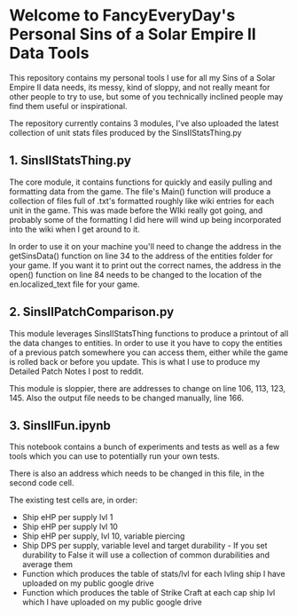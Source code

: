 # Welcome to FancyEveryDay's Personal Sins of a Solar Empire II Data Tools

This repository contains my personal tools I use for all my Sins of a Solar Empire II data needs, its messy, kind of sloppy, and not really meant for other people to try to use, but some of you technically inclined people may find them useful or inspirational.

The repository currently contains 3 modules, I've also uploaded the latest collection of unit stats files produced by the SinsIIStatsThing.py

## 1. SinsIIStatsThing.py
   
   The core module, it contains functions for quickly and easily pulling and formatting data from the game.
   The file's Main() function will produce a collection of files full of .txt's formatted roughly like wiki entries for each unit in the game.
   This was made before the WIki really got going, and probably some of the formatting I did here will wind up being incorporated into the wiki when I get around to it.

   In order to use it on your machine you'll need to change the address in the getSinsData() function on line 34 to the address of the entities folder for your game.
   If you want it to print out the correct names, the address in the open() function on line 84 needs to be changed to the location of the en.localized_text file for your game.
   
## 2. SinsIIPatchComparison.py
   
   This module leverages SinsIIStatsThing functions to produce a printout of all the data changes to entities.
   In order to use it you have to copy the entities of a previous patch somewhere you can access them, either while the game is rolled back or before you update.
   This is what I use to produce my Detailed Patch Notes I post to reddit.

   This module is sloppier, there are addresses to change on line 106, 113, 123, 145. Also the output file needs to be changed manually, line 166.

## 3. SinsIIFun.ipynb
   This notebook contains a bunch of experiments and tests as well as a few tools which you can use to potentially run your own tests.

There is also an address which needs to be changed in this file, in the second code cell.

The existing test cells are, in order:
   - Ship eHP per supply lvl 1
   - Ship eHP per supply lvl 10
   - Ship eHP per supply, lvl 10, variable piercing
   - Ship  DPS per supply, variable level and target durability - If you set durability to False it will use a collection of common durabilities and average them
   - Function which produces the table of stats/lvl for each lvling ship I have uploaded on my public google drive
   - Function which produces the table of Strike Craft at each cap ship lvl which I have uploaded on my public google drive 
     
